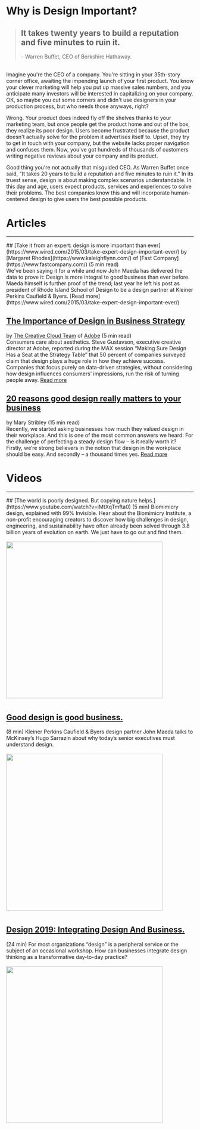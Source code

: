 # Why is Design Important? 
> ## It takes twenty years to build a reputation and five minutes to ruin it.
> – Warren Buffet, CEO of Berkshire Hathaway.

<br>Imagine you're the CEO of a company. You're sitting in your 35th-story corner office, awaiting the impending launch of your first product. You know your clever marketing will help you put up massive sales numbers, and you anticipate many investors will be interested in capitalizing on your company. OK, so maybe you cut some corners and didn't use designers in your production process, but who needs those anyways, right? 

Wrong. Your product does indeed fly off the shelves thanks to your marketing team, but once people get the product home and out of the box, they realize its poor design. Users become frustrated because the product doesn't actually solve for the problem it advertises itself to. Upset, they try to get in touch with your company, but the website lacks proper navigation and confuses them. Now, you've got hundreds of thousands of customers writing negative reviews about your company and its product. 

Good thing you're not actually that misguided CEO. As Warren Buffet once said, "It takes 20 years to build a reputation and five minutes to ruin it." In its truest sense, design is about making complex scenarios understandable. In this day and age, users expect products, services and experiences to solve their problems. The best companies know this and will incorporate human-centered design to give users the best possible products.


# Articles 
<hr color="#d7d7d7">
## [Take it from an expert: design is more important than ever](https://www.wired.com/2015/03/take-expert-design-important-ever/)
by [Margaret Rhodes](https://www.kaleighflynn.com/) of [Fast Company](https://www.fastcompany.com/) (5 min read)<br>We've been saying it for a while and now John Maeda has delivered the data to prove it: Design is more integral to good business than ever before. Maeda himself is further proof of the trend; last year he left his post as president of Rhode Island School of Design to be a design partner at Kleiner Perkins Caufield & Byers. [Read more](https://www.wired.com/2015/03/take-expert-design-important-ever/)


## [The Importance of Design in Business Strategy](https://blogs.adobe.com/creativecloud/design-is-power-the-importance-of-design-in-business-strategy/)
by [The Creative Cloud Team](https://blogs.adobe.com/creativecloud/design-is-power-the-importance-of-design-in-business-strategy/) of [Adobe](https://www.adobe.com/) (5 min read)<br>Consumers care about aesthetics. Steve Gustavson, executive creative director at Adobe, reported during the MAX session “Making Sure Design Has a Seat at the Strategy Table” that 50 percent of companies surveyed claim that design plays a huge role in how they achieve success. Companies that focus purely on data-driven strategies, without considering how design influences consumers’ impressions, run the risk of turning people away. [Read more](https://blogs.adobe.com/creativecloud/design-is-power-the-importance-of-design-in-business-strategy/)
 
 
## [20 reasons good design really matters to your business](https://www.canva.com/learn/design-at-work/)
by Mary Stribley (15 min read)<br>Recently, we started asking businesses how much they valued design in their workplace. And this is one of the most common answers we heard: For the challenge of perfecting a steady design flow – is it really worth it? Firstly, we’re strong believers in the notion that design in the workplace should be easy. And secondly – a thousand times yes. [Read more](https://www.canva.com/learn/design-at-work/)




# Videos 
<hr color="#d7d7d7">
## [The world is poorly designed. But copying nature helps.](https://www.youtube.com/watch?v=iMtXqTmfta0)
(5 min) Biomimicry design, explained with 99% Invisible. Hear about the Biomimicry Institute, a non-profit encouraging creators to discover how big challenges in design, engineering, and sustainability have often already been solved through 3.8 billion years of evolution on earth. We just have to go out and find them. <br><br>
<a href="https://www.youtube.com/watch?v=iMtXqTmfta0"><img src="https://img.youtube.com/vi/iMtXqTmfta0/0.jpg" width="420"></a>

#

## [Good design is good business.](https://www.youtube.com/watch?v=q-o1PgJVaX4)
(8 min) Kleiner Perkins Caufield & Byers design partner John Maeda talks to McKinsey’s Hugo Sarrazin about why today’s senior executives must understand design.<br><br>
<a href="https://www.youtube.com/watch?v=q-o1PgJVaX4"><img src="https://img.youtube.com/vi/q-o1PgJVaX4/0.jpg" width="420"></a>

#
## [Design 2019: Integrating Design And Business.](https://www.youtube.com/watch?v=NMJk1jjQxEE)
(24 min) For most organizations “design” is a peripheral service or the subject of an occasional workshop. How can businesses integrate design thinking as a transformative day-to-day practice?
<br><br>
<a href="https://www.youtube.com/watch?v=NMJk1jjQxEE"><img src="https://img.youtube.com/vi/NMJk1jjQxEE/0.jpg" width="420"></a>

#

